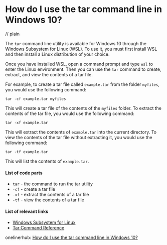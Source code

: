 # How do I use the tar command line in Windows 10?
// plain

The `tar` command line utility is available for Windows 10 through the Windows Subsystem for Linux (WSL). To use it, you must first install WSL and then install a Linux distribution of your choice.

Once you have installed WSL, open a command prompt and type `wsl` to enter the Linux environment. Then you can use the `tar` command to create, extract, and view the contents of a tar file.

For example, to create a tar file called `example.tar` from the folder `myfiles`, you would use the following command:

```
tar -cf example.tar myfiles
```

This will create a tar file of the contents of the `myfiles` folder. To extract the contents of the tar file, you would use the following command:

```
tar -xf example.tar
```

This will extract the contents of `example.tar` into the current directory. To view the contents of the tar file without extracting it, you would use the following command:

```
tar -tf example.tar
```

This will list the contents of `example.tar`.

#### List of code parts
* `tar` - the command to run the tar utility
* `-cf` - create a tar file
* `-xf` - extract the contents of a tar file
* `-tf` - view the contents of a tar file

#### List of relevant links
* [Windows Subsystem for Linux](https://docs.microsoft.com/en-us/windows/wsl/install-win10)
* [Tar Command Reference](https://www.computerhope.com/unix/utar.htm)

onelinerhub: [How do I use the tar command line in Windows 10?](https://onelinerhub.com/cli-tar/how-do-i-use-the-tar-command-line-in-windows---)